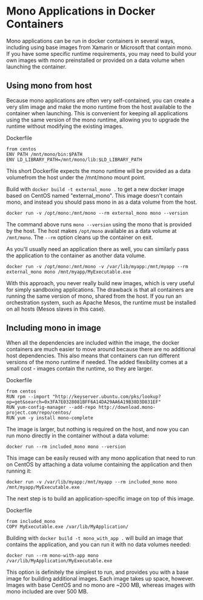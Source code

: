Mono Applications in Docker Containers
======================================

Mono applications can be run in docker containers in several ways, including using base images from Xamarin or Microsoft that contain mono.  If you have some specific runtime requirements, you may need to build your own images with mono preinstalled or provided on a data volume when launching the container.

Using mono from host
-----------------------

Because mono applications are often very self-contained, you can create a very slim image and make the mono runtime from the host available to the container when launching.  This is convenient for keeping all applications using the same version of the mono runtime, allowing you to upgrade the runtime without modifying the existing images.

Dockerfile
```
from centos
ENV PATH /mnt/mono/bin:$PATH
ENV LD_LIBRARY_PATH=/mnt/mono/lib:$LD_LIBRARY_PATH
```

This short Dockerfile expects the mono runtime will be provided as a data volumefrom the host under the /mnt/mono mount point.  

Build with `docker build -t external_mono .` to get a new docker image based on CentOS named "external_mono".  This image doesn't contain mono, and instead you should pass mono in as a data volume from the host.

```
docker run -v /opt/mono:/mnt/mono --rm external_mono mono --version
```

The command above runs `mono --version` using the mono that is provided by the host.  The host makes `/opt/mono` available as a data volume at `/mnt/mono`.  The `--rm` option cleans up the container on exit. 

As you'll usually need an application there as well, you can similarly pass the application to the container as another data volume.

```
docker run -v /opt/mono:/mnt/mono -v /var/lib/myapp:/mnt/myapp --rm external_mono mono /mnt/myapp/MyExecutable.exe
```

With this approach, you never really build new images, which is very useful for simply sandboxing applications.  The drawback is that all containers are running the same version of mono, shared from the host.  If you run an orchestration system, such as Apache Mesos, the runtime must be installed on all hosts (Mesos slaves in this case).

Including mono in image
-----------------------
When all the dependencies are included within the image, the docker containers are much easier to move around because there are no additional host dependencies.  This also means that containers can run different versions of the mono runtime if needed.  The added flexibility comes at a small cost - images contain the runtime, so they are larger.

Dockerfile
```
from centos
RUN rpm --import "http://keyserver.ubuntu.com/pks/lookup?op=get&search=0x3FA7E0328081BFF6A14DA29AA6A19B38D3D831EF"
RUN yum-config-manager --add-repo http://download.mono-project.com/repo/centos/
RUN yum -y install mono-complete
```

The image is larger, but nothing is required on the host, and now you can run mono directly in the container without a data volume:

```
docker run --rm included_mono mono --version
```

This image can be easily reused with any mono application that need to run on CentOS by attaching a data volume containing the application and then running it:

```
docker run -v /var/lib/myapp:/mnt/myapp --rm included_mono mono /mnt/myapp/MyExecutable.exe
```

The next step is to build an application-specific image on top of this image.

Dockerfile
```
from included_mono
COPY MyExecutable.exe /var/lib/MyApplication/
```

Building with `docker build -t mono_with_app .` will build an image that contains the application, and you can run it with no data volumes needed:

```
docker run --rm mono-with-app mono /var/lib/MyApplication/MyExecutable.exe
```

This option is definitely the simplest to run, and provides you with a base image for building additional images.  Each image takes up space, however.  Images with base CentOS and no mono are ~200 MB, whereas images with mono included are over 500 MB.
